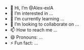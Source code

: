 - 👋 Hi, I’m @Alex-exlA
- 👀 I’m interested in ...
- 🌱 I’m currently learning ...
- 💞️ I’m looking to collaborate on ...
- 📫 How to reach me ...
- 😄 Pronouns: ...
- ⚡ Fun fact: ...

<!---
Alex-exlA/Alex-exlA is a ✨ special ✨ repository because its `README.md` (this file) appears on your GitHub profile.
You can click the Preview link to take a look at your changes.
--->
